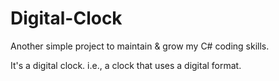 # Digital-Clock

Another simple project to maintain & grow my C# coding skills.

It's a digital clock.  i.e., a clock that uses a digital format.
